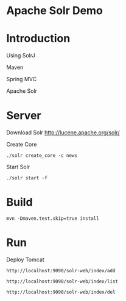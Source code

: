 # Apache Solr Demo

Introduction
================
Using SolrJ

<p>Maven</p>
<p>Spring MVC</p>
<p>Apache Solr</p>

Server
================

<p>Download Solr <a href="http://lucene.apache.org/solr/">http://lucene.apache.org/solr/</a></p>

<p>Create Core</p>
<p><code>./solr create_core -c news</code></p>
<p>Start Solr</p>
<p><code>./solr start -f</code></p>

Build
================

<p><code>mvn -Dmaven.test.skip=true install</code></p>

Run
================

<p>Deploy Tomcat</p>

<p><code>http://localhost:9090/solr-web/index/add</code></p>
<p><code>http://localhost:9090/solr-web/index/list</code></p>
<p><code>http://localhost:9090/solr-web/index/del</code></p>